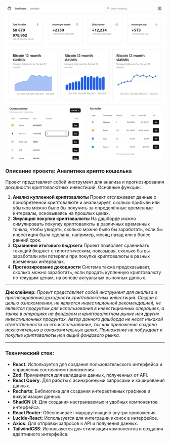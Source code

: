 ![Dashboard cryptocurrencies](./src/assets/Dashboard.jpg)
![Wallet cryptocurrencies](./src/assets/Wallet.jpg)

### **Описание проекта: Аналитика крипто кошелька**
Проект представляет собой инструмент для анализа и прогнозирования доходности криптовалютных инвестиций. Основные функции:

1. **Анализ купленной криптовалюты**
   Проект отслеживает данные о приобретенной криптовалюте и анализирует, сколько прибыли или убытков можно было бы получить за определённые временные интервалы, основываясь на прошлых ценах.
1. **Эмуляция покупки криптовалюты**
   На дашборде можно симулировать покупку криптовалюты в различных временных точках, чтобы увидеть, сколько можно было бы заработать, если бы инвестиция была сделана, например, месяц назад или в более ранний срок.
1. **Сравнение итогового бюджета**
   Проект позволяет сравнивать текущий бюджет с гипотетическим, показывая, сколько бы вы заработали или потеряли при покупке криптовалюты в разных временных интервалах.
1. **Прогнозирование доходности**
   Система также предсказывает, сколько можно заработать, если продать купленную криптовалюту по текущим ценам, на основе актуальных рыночных данных.
-----
**Дисклеймер:**
*Проект представляет собой инструмент для анализа и прогнозирования доходности криптовалютных инвестиций. Создан с целью ознакомления, не является инвестиционной рекомендацией, не является продуктом для использования в инвестиционных операциях, а также в операциях на фондовом и криптовалютном рынке или других инвестиционных продуктах. Автор данного дашборда не несет никакой ответственности за его использование, так как приложение создано исключительно в ознакомительных целях. Приложение не побуждает к покупке криптовалюты или акций фондового рынка.*

-----
### **Технический стек:**
- **React**: Используется для создания пользовательского интерфейса и управления состоянием приложения.
- **Zod**: Применяется для валидации данных, полученных от API.
- **React Query**: Для работы с асинхронными запросами и кэширования данных.
- **Recharts**: Библиотека для создания интерактивных графиков и визуализации данных.
- **ShadCN UI**: Для создания настраиваемых и удобных компонентов интерфейса.
- **React Router**: Обеспечивает маршрутизацию внутри приложения.
- **Lucide-React**: Используется для интеграции иконок в интерфейсе.
- **Axios**: Для отправки запросов к API и получения данных.
- **TailwindCSS**: Используется для стилизации компонентов и создания адаптивного интерфейса.
